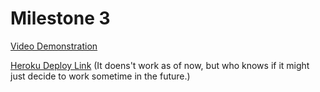 # Milestone 3

[Video Demonstration](https://drive.google.com/file/d/1HqoRtFnezkwlSISr_sUxpAn2NDth73jd/view?usp=sharing)

[Heroku Deploy Link](https://umass-course-review.herokuapp.com/) (It doens't work as of now, but who knows if it might just decide to work sometime in the future.)